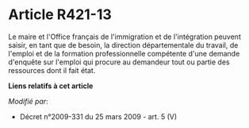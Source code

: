 # Article R421-13

Le maire et l'Office français de l'immigration et de l'intégration peuvent saisir, en tant que de besoin, la direction
départementale du travail, de l'emploi et de la formation professionnelle compétente d'une demande d'enquête sur l'emploi qui
procure au demandeur tout ou partie des ressources dont il fait état.

**Liens relatifs à cet article**

_Modifié par_:

  - Décret n°2009-331 du 25 mars 2009 - art. 5 (V)
